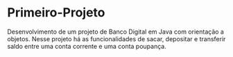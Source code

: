 # Primeiro-Projeto
Desenvolvimento de um projeto de Banco Digital em Java com orientação a objetos. 
Nesse projeto há as funcionalidades de sacar, depositar e transferir saldo entre uma conta corrente e uma conta poupança.
